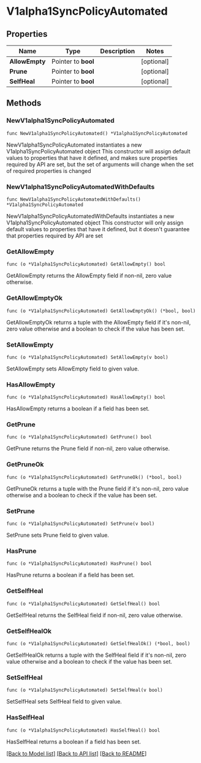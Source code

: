 # V1alpha1SyncPolicyAutomated

## Properties

Name | Type | Description | Notes
------------ | ------------- | ------------- | -------------
**AllowEmpty** | Pointer to **bool** |  | [optional] 
**Prune** | Pointer to **bool** |  | [optional] 
**SelfHeal** | Pointer to **bool** |  | [optional] 

## Methods

### NewV1alpha1SyncPolicyAutomated

`func NewV1alpha1SyncPolicyAutomated() *V1alpha1SyncPolicyAutomated`

NewV1alpha1SyncPolicyAutomated instantiates a new V1alpha1SyncPolicyAutomated object
This constructor will assign default values to properties that have it defined,
and makes sure properties required by API are set, but the set of arguments
will change when the set of required properties is changed

### NewV1alpha1SyncPolicyAutomatedWithDefaults

`func NewV1alpha1SyncPolicyAutomatedWithDefaults() *V1alpha1SyncPolicyAutomated`

NewV1alpha1SyncPolicyAutomatedWithDefaults instantiates a new V1alpha1SyncPolicyAutomated object
This constructor will only assign default values to properties that have it defined,
but it doesn't guarantee that properties required by API are set

### GetAllowEmpty

`func (o *V1alpha1SyncPolicyAutomated) GetAllowEmpty() bool`

GetAllowEmpty returns the AllowEmpty field if non-nil, zero value otherwise.

### GetAllowEmptyOk

`func (o *V1alpha1SyncPolicyAutomated) GetAllowEmptyOk() (*bool, bool)`

GetAllowEmptyOk returns a tuple with the AllowEmpty field if it's non-nil, zero value otherwise
and a boolean to check if the value has been set.

### SetAllowEmpty

`func (o *V1alpha1SyncPolicyAutomated) SetAllowEmpty(v bool)`

SetAllowEmpty sets AllowEmpty field to given value.

### HasAllowEmpty

`func (o *V1alpha1SyncPolicyAutomated) HasAllowEmpty() bool`

HasAllowEmpty returns a boolean if a field has been set.

### GetPrune

`func (o *V1alpha1SyncPolicyAutomated) GetPrune() bool`

GetPrune returns the Prune field if non-nil, zero value otherwise.

### GetPruneOk

`func (o *V1alpha1SyncPolicyAutomated) GetPruneOk() (*bool, bool)`

GetPruneOk returns a tuple with the Prune field if it's non-nil, zero value otherwise
and a boolean to check if the value has been set.

### SetPrune

`func (o *V1alpha1SyncPolicyAutomated) SetPrune(v bool)`

SetPrune sets Prune field to given value.

### HasPrune

`func (o *V1alpha1SyncPolicyAutomated) HasPrune() bool`

HasPrune returns a boolean if a field has been set.

### GetSelfHeal

`func (o *V1alpha1SyncPolicyAutomated) GetSelfHeal() bool`

GetSelfHeal returns the SelfHeal field if non-nil, zero value otherwise.

### GetSelfHealOk

`func (o *V1alpha1SyncPolicyAutomated) GetSelfHealOk() (*bool, bool)`

GetSelfHealOk returns a tuple with the SelfHeal field if it's non-nil, zero value otherwise
and a boolean to check if the value has been set.

### SetSelfHeal

`func (o *V1alpha1SyncPolicyAutomated) SetSelfHeal(v bool)`

SetSelfHeal sets SelfHeal field to given value.

### HasSelfHeal

`func (o *V1alpha1SyncPolicyAutomated) HasSelfHeal() bool`

HasSelfHeal returns a boolean if a field has been set.


[[Back to Model list]](../README.md#documentation-for-models) [[Back to API list]](../README.md#documentation-for-api-endpoints) [[Back to README]](../README.md)


